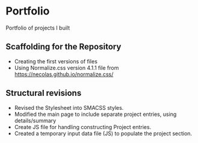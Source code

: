 # Portfolio
Portfolio of projects I built

## Scaffolding for the Repository
- Creating the first versions of files
- Using Normalize.css version 4.1.1 file from https://necolas.github.io/normalize.css/

## Structural revisions
- Revised the Stylesheet into SMACSS styles.
- Modified the main page to include separate project entries, using details/summary
- Create JS file for handling constructing Project entries.
- Created a temporary input data file (JS) to populate the project section.
